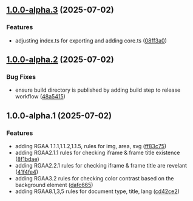 ## [1.0.0-alpha.3](https://github.com/a11ylint/core/compare/v1.0.0-alpha.2...v1.0.0-alpha.3) (2025-07-02)

### Features

* adjusting index.ts for exporting and adding core.ts ([08ff3a0](https://github.com/a11ylint/core/commit/08ff3a01cea1c9bb08004f3ca1dc07fb3a52b457))

## [1.0.0-alpha.2](https://github.com/a11ylint/core/compare/v1.0.0-alpha.1...v1.0.0-alpha.2) (2025-07-02)

### Bug Fixes

* ensure build directory is published by adding build step to release workflow ([48a5415](https://github.com/a11ylint/core/commit/48a54152a899452d08b227a6d37f2e6e36185211))

## 1.0.0-alpha.1 (2025-07-02)

### Features

* adding RGAA 1.1.1,1.1.2,1.1.5, rules for img, area, svg ([ff83c75](https://github.com/a11ylint/core/commit/ff83c75))
* adding RGAA2.1.1 rules for checking iframe & frame title existence ([8f1bdae](https://github.com/a11ylint/core/commit/8f1bdae))
* adding RGAA2.2.1 rules for checking iframe & frame title are revelant ([41f4fe4](https://github.com/a11ylint/core/commit/41f4fe4))
* adding RGAA3.2 rules for checking color contrast based on the background element ([dafc665](https://github.com/a11ylint/core/commit/dafc665))
* adding RGAA8.1,3,5 rules for document type, title, lang ([cd42ce2](https://github.com/a11ylint/core/commit/cd42ce2))
